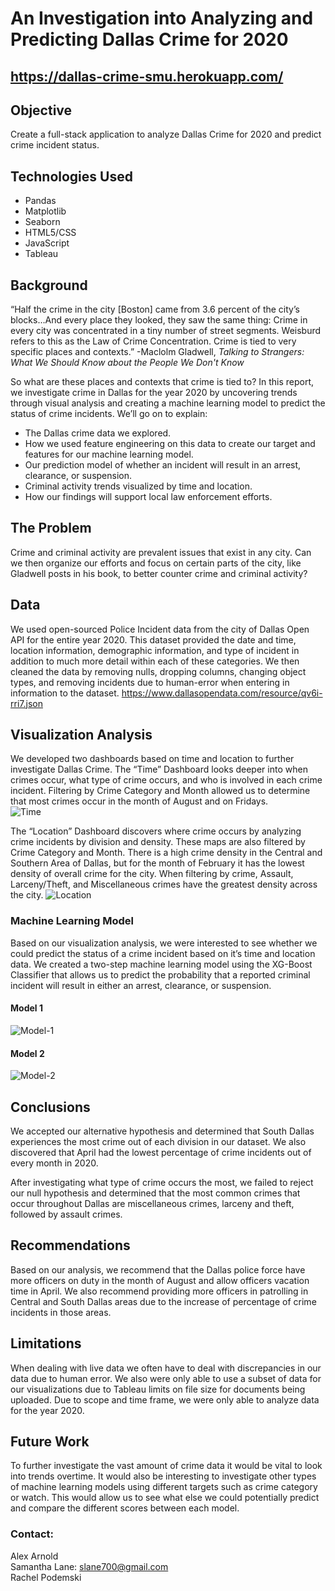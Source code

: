 # An Investigation into Analyzing and Predicting Dallas Crime for 2020

## https://dallas-crime-smu.herokuapp.com/

## Objective
Create a full-stack application to analyze Dallas Crime for 2020 and predict crime incident status.

## Technologies Used
- Pandas
- Matplotlib
- Seaborn
- HTML5/CSS
- JavaScript
- Tableau

## Background
“Half the crime in the city [Boston] came from 3.6 percent of the city’s blocks…And every place they looked, they saw the same thing: Crime in every city was concentrated in a tiny number of street segments. Weisburd refers to this as  the Law of Crime Concentration.  Crime is tied to very specific places and contexts.” -Maclolm Gladwell, _Talking to Strangers: What We Should Know about the People We Don't Know_

So what are these places and contexts that crime is tied to?  In this report, we investigate crime in Dallas for the year 2020 by uncovering trends through visual analysis and creating a machine learning model to predict the status of crime incidents.  We’ll go on to explain:
- The Dallas crime data we explored.
- How we used feature engineering on this data to create our target and features for our machine learning model.
- Our prediction model of whether an incident will result in an arrest, clearance, or suspension.
- Criminal activity trends visualized by time and location.
- How our findings will support local law enforcement efforts.

## The Problem
Crime and criminal activity are prevalent issues that exist in any city. Can we then organize our efforts and focus on certain parts of the city, like Gladwell posts in his book, to better counter crime and criminal activity?

## Data
We used open-sourced Police Incident data from the city of Dallas Open API for the entire year 2020.  This dataset provided the date and time, location information, demographic information, and type of incident in addition to much more detail within each of these categories.  We then cleaned the data by removing nulls, dropping columns, changing object types, and removing incidents due to human-error when entering in information to the dataset.
https://www.dallasopendata.com/resource/qv6i-rri7.json

## Visualization Analysis
We developed two dashboards based on time and location to further investigate Dallas Crime.  The “Time” Dashboard looks deeper into when crimes occur, what type of crime occurs, and who is involved in each crime incident.  Filtering by Crime Category and Month allowed us to determine that most crimes occur in the month of August and on Fridays.  
![Time](static/images/time_dashboard.png)

The “Location” Dashboard discovers where crime occurs by analyzing crime incidents by division and density. These maps are also filtered by Crime Category and Month.  There is a high crime density in the Central and Southern Area of Dallas, but for the month of February it has the lowest density of overall crime for the city. When filtering by crime, Assault, Larceny/Theft, and Miscellaneous crimes have the greatest density across the city.
![Location](Crime/static/images/location_dashboard.png)

### Machine Learning Model
Based on our visualization analysis, we were interested to see whether we could predict the status of a crime incident based on it’s time and location data.  We created a two-step machine learning model using the XG-Boost Classifier that allows us to predict the probability that a reported criminal incident will result in either an arrest, clearance, or suspension.
#### Model 1
![Model-1](static/images/model_1.png)
#### Model 2
![Model-2](static/images/model_2.png)

## Conclusions
We accepted our alternative hypothesis and determined that South Dallas experiences the most crime out of each division in our dataset. We also discovered that April had the lowest percentage of crime incidents out of every month in 2020. 

After investigating what type of crime occurs the most, we failed to reject our null hypothesis and determined that the most common crimes that occur throughout Dallas are miscellaneous crimes, larceny and theft, followed by assault crimes. 

## Recommendations
Based on our analysis, we recommend that the Dallas police force have more officers on duty in the month of August and allow officers vacation time in April. We also recommend providing more officers in patrolling in Central and South Dallas areas due to the increase of percentage of crime incidents in those areas. 

## Limitations
When dealing with live data we often have to deal with discrepancies in our data due to human error.   We also were only able to use a subset of data for our visualizations due to Tableau limits on file size for documents being uploaded.  Due to scope and time frame, we were only able to analyze data for the year 2020.

## Future Work
To further investigate the vast amount of crime data it would be vital to look into trends overtime. It would also be interesting to investigate other types of machine learning models using different targets such as crime category or watch. This would allow us to see what else we could potentially predict and compare the different scores between each model.

### Contact:
Alex Arnold <br>
Samantha Lane: slane700@gmail.com <br>
Rachel Podemski
